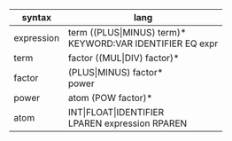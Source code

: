 | syntax     | lang                                                          |
|------------|---------------------------------------------------------------|
| expression | term ((PLUS\|MINUS) term)*<br/>KEYWORD:VAR IDENTIFIER EQ expr |
| term       | factor ((MUL\|DIV) factor)*                                   |
| factor     | (PLUS\|MINUS) factor*<br/> power                              |
| power      | atom (POW factor)*                                            |
| atom       | INT\|FLOAT\|IDENTIFIER<br/> LPAREN expression RPAREN          |

